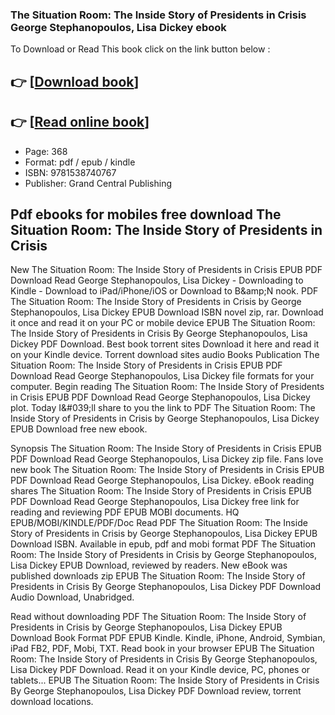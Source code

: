 ### The Situation Room: The Inside Story of Presidents in Crisis George Stephanopoulos, Lisa Dickey ebook

To Download or Read This book click on the link button below :

## 👉  [**[Download book](http://ebooksharez.info/download.php?group=book&from=github.com&id=712326&lnk=1081 "Download book")**]

## 👉  [**[Read online book](http://ebooksharez.info/download.php?group=book&from=github.com&id=712326&lnk=1081 "Read online book")**]


* Page: 368
* Format: pdf / epub / kindle
* ISBN: 9781538740767
* Publisher: Grand Central Publishing



## Pdf ebooks for mobiles free download The Situation Room: The Inside Story of Presidents in Crisis


New The Situation Room: The Inside Story of Presidents in Crisis EPUB PDF Download Read George Stephanopoulos, Lisa Dickey - Downloading to Kindle - Download to iPad/iPhone/iOS or Download to B&amp;amp;N nook. PDF The Situation Room: The Inside Story of Presidents in Crisis by George Stephanopoulos, Lisa Dickey EPUB Download ISBN novel zip, rar. Download it once and read it on your PC or mobile device EPUB The Situation Room: The Inside Story of Presidents in Crisis By George Stephanopoulos, Lisa Dickey PDF Download. Best book torrent sites Download it here and read it on your Kindle device. Torrent download sites audio Books Publication The Situation Room: The Inside Story of Presidents in Crisis EPUB PDF Download Read George Stephanopoulos, Lisa Dickey file formats for your computer. Begin reading The Situation Room: The Inside Story of Presidents in Crisis EPUB PDF Download Read George Stephanopoulos, Lisa Dickey plot. Today I&amp;#039;ll share to you the link to PDF The Situation Room: The Inside Story of Presidents in Crisis by George Stephanopoulos, Lisa Dickey EPUB Download free new ebook.

Synopsis The Situation Room: The Inside Story of Presidents in Crisis EPUB PDF Download Read George Stephanopoulos, Lisa Dickey zip file. Fans love new book The Situation Room: The Inside Story of Presidents in Crisis EPUB PDF Download Read George Stephanopoulos, Lisa Dickey. eBook reading shares The Situation Room: The Inside Story of Presidents in Crisis EPUB PDF Download Read George Stephanopoulos, Lisa Dickey free link for reading and reviewing PDF EPUB MOBI documents. HQ EPUB/MOBI/KINDLE/PDF/Doc Read PDF The Situation Room: The Inside Story of Presidents in Crisis by George Stephanopoulos, Lisa Dickey EPUB Download ISBN. Available in epub, pdf and mobi format PDF The Situation Room: The Inside Story of Presidents in Crisis by George Stephanopoulos, Lisa Dickey EPUB Download, reviewed by readers. New eBook was published downloads zip EPUB The Situation Room: The Inside Story of Presidents in Crisis By George Stephanopoulos, Lisa Dickey PDF Download Audio Download, Unabridged.

Read without downloading PDF The Situation Room: The Inside Story of Presidents in Crisis by George Stephanopoulos, Lisa Dickey EPUB Download Book Format PDF EPUB Kindle. Kindle, iPhone, Android, Symbian, iPad FB2, PDF, Mobi, TXT. Read book in your browser EPUB The Situation Room: The Inside Story of Presidents in Crisis By George Stephanopoulos, Lisa Dickey PDF Download. Read it on your Kindle device, PC, phones or tablets... EPUB The Situation Room: The Inside Story of Presidents in Crisis By George Stephanopoulos, Lisa Dickey PDF Download review, torrent download locations.





